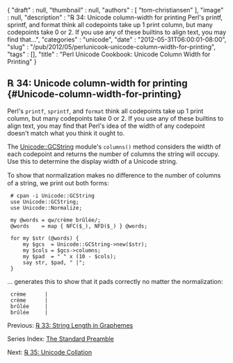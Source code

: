 {
   "draft" : null,
   "thumbnail" : null,
   "authors" : [
      "tom-christiansen"
   ],
   "image" : null,
   "description" : "℞ 34: Unicode column-width for printing Perl's printf, sprintf, and format think all codepoints take up 1 print column, but many codepoints take 0 or 2. If you use any of these builtins to align text, you may find that...",
   "categories" : "unicode",
   "date" : "2012-05-31T06:00:01-08:00",
   "slug" : "/pub/2012/05/perlunicook-unicode-column-width-for-printing",
   "tags" : [],
   "title" : "Perl Unicode Cookbook: Unicode Column Width for Printing"
}





℞ 34: Unicode column-width for printing {#Unicode-column-width-for-printing}
---------------------------------------

Perl's `printf`, `sprintf`, and `format` think all codepoints take up 1
print column, but many codepoints take 0 or 2. If you use any of these
builtins to align text, you may find that Perl's idea of the width of
any codepoint doesn't match what you think it ought to.

The
[Unicode::GCString](http://search.cpan.org/perldoc?Unicode::GCString)
module's `columns()` method considers the width of each codepoint and
returns the number of columns the string will occupy. Use this to
determine the display width of a Unicode string.

To show that normalization makes no diﬀerence to the number of columns
of a string, we print out both forms:

     # cpan -i Unicode::GCString
     use Unicode::GCString;
     use Unicode::Normalize;

     my @words = qw/crème brûlée/;
     @words    = map { NFC($_), NFD($_) } @words;

     for my $str (@words) {
         my $gcs  = Unicode::GCString->new($str);
         my $cols = $gcs->columns;
         my $pad  = " " x (10 - $cols);
         say str, $pad, " |";
     }

... generates this to show that it pads correctly no matter the
normalization:

     crème      |
     crème      |
     brûlée     |
     brûlée     |

Previous: [℞ 33: String Length in
Graphemes](/media/_pub_2012_05_perlunicook-unicode-column-width-for-printing/perlunicook-string-length-in-graphemes.html)

Series Index: [The Standard
Preamble](/media/_pub_2012_05_perlunicook-unicode-column-width-for-printing/perlunicook-standard-preamble.html)

Next: [℞ 35: Unicode
Collation](/media/_pub_2012_05_perlunicook-unicode-column-width-for-printing/perlunicook-unicode-collation.html)


